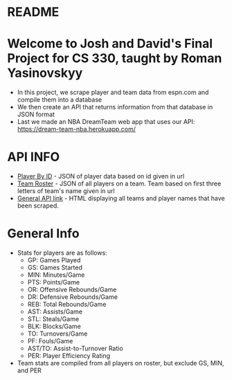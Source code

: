 # README

# Welcome to Josh and David's Final Project for CS 330, taught by Roman Yasinovskyy
* In this project, we scrape player and team data from espn.com and compile them into a database
* We then create an API that returns information from that database in JSON format
* Last we made an NBA DreamTeam web app that uses our API: https://dream-team-nba.herokuapp.com/

# API INFO
* [Player By ID](https://dreamteam330.herokuapp.com/api/v1.0/player/250) - JSON of player data based on id given in url
* [Team Roster](https://dreamteam330.herokuapp.com/api/v1.0/teamRoster/Lac) - JSON of all players on a team. Team based on first three letters of team's name given in url
* [General API link](https://dreamteam330.herokuapp.com/) - HTML displaying all teams and player names that have been scraped. 

# General Info
* Stats for players are as follows:
  * GP: Games Played
  * GS: Games Started
  * MIN: Minutes/Game
  * PTS: Points/Game
  * OR: Offensive Rebounds/Game
  * DR: Defensive Rebounds/Game
  * REB: Total Rebounds/Game
  * AST: Assists/Game
  * STL: Steals/Game
  * BLK: Blocks/Game
  * TO: Turnovers/Game
  * PF: Fouls/Game
  * AST/TO: Assist-to-Turnover Ratio
  * PER: Player Efficiency Rating
* Team stats are compiled from all players on roster, but exclude GS, MIN, and PER
